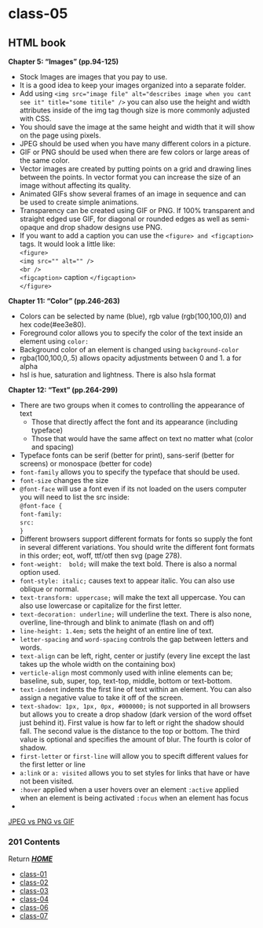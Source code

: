 # class-05

## HTML book

**Chapter 5: “Images” (pp.94-125)**   
* Stock Images are images that you pay to use.
* It is a good idea to keep your images organized into a separate folder.
* Add using `<img src="image file" alt="describes image when you cant see it" title="some titile" />` you can also use the height and width attributes inside of the img tag though size is more commonly adjusted with CSS. 
* You should save the image at the same height and width that it will show on the page using pixels.
* JPEG should be used when you have many different colors in a picture.
* GIF or PNG should be used when there are few colors or large areas of the same color.
* Vector images are created by putting points on a grid and drawing lines between the points. In vector format you can increase the size of an image without affecting its quality. 
* Animated GIFs show several frames of an image in sequence and can be used to create simple animations.
* Transparency can be created using GIF or PNG. If 100% transparent and straight edged use GIF, for diagonal or rounded edges as well as semi-opaque and drop shadow designs use PNG.
* If you want to add a caption you can use the `<figure> and <figcaption>` tags. It would look a little like:   
`<figure>`   
`<img src="" alt="" />`   
`<br />`   
`<figcaption>` caption `</figcaption>`   
`</figure>`

**Chapter 11: “Color” (pp.246-263)**
* Colors can be selected by name (blue), rgb value (rgb(100,100,0)) and hex code(#ee3e80). 
* Foreground color allows you to specify the color of the text inside an element using `color:`
* Background color of an element is changed using `background-color`
* rgba(100,100,0,.5) allows opacity adjustments between 0 and 1. a for alpha
* hsl is hue, saturation and lightness. There is also hsla format


**Chapter 12: “Text” (pp.264-299)**
* There are two groups when it comes to controlling the appearance of text
  * Those that directly affect the font and its appearance (including typeface)
  * Those that would have the same affect on text no matter what (color and spacing)
* Typeface fonts can be serif (better for print), sans-serif (better for screens) or monospace (better for code)
* `font-family` allows you to specify the typeface that should be used. 
* `font-size` changes the size
* `@font-face` will use a font even if its not loaded on the users computer you will need to list the src inside:   
`@font-face {`   
`font-family:`   
`src:`   
`}`
* Different browsers support different formats for fonts so supply the font in several different variations. You should write the different font formats in this order; eot, woff, ttf/otf then svg (page 278).
* `font-weight:  bold;` will make the text bold. There is also a normal option used. 
* `font-style: italic;` causes text to appear italic. You can also use oblique or normal. 
* `text-transform: uppercase;` will make the text all uppercase. You can also use lowercase or capitalize for the first letter.
* `text-decoration: underline;` will underline the text. There is also none, overline, line-through and blink to animate (flash on and off)
* `line-height: 1.4em;` sets the height of an entire line of text. 
* `letter-spacing` and `word-spacing` controls the gap between letters and words.
* `text-align` can be left, right, center or justify (every line except the last takes up the whole width on the containing box)
* `verticle-align` most commonly used with inline elements can be; baseline, sub, super, top, text-top, middle, bottom or text-bottom. 
* `text-indent` indents the first line of text within an element. You can also assign a negative value to take it off of the screen. 
* `text-shadow: 1px, 1px, 0px, #000000;` is not supported in all browsers but allows you to create a drop shadow (dark version of the word offset just behind it). First value is how far to left or right the shadow should fall.  The second  value is the distance to the top or bottom. The third value is optional and specifies the amount of blur. The fourth is color of shadow.
* `first-letter` or `first-line` will allow you to specift different values for the first letter or line 
* `a:link` or `a: visited` allows you to set styles for links that have or have not been visited. 
* `:hover` applied when a user hovers over an element `:active` applied when an element is being activated `:focus` when an element has focus
* 


[JPEG vs PNG vs GIF](https://blog.imagekit.io/jpeg-vs-png-vs-gif-which-image-format-to-use-and-when-c8913ae3e01d)

### **201 Contents**
Return [**_HOME_**](https://DustinHall.github.io/reading-notes)
* [class-01](https://dustinhall.github.io/reading-notes/class-01)
* [class-02](http://dustinhall.github.io/reading-notes/class-02)
* [class-03](http://dustinhall.github.io/reading-notes/class-03)
* [class-04](http://dustinhall.github.io/reading-notes/class-04)
* [class-06](http://dustinhall.github.io/reading-notes/class-06)
* [class-07](http://dustinhall.github.io/reading-notes/class-07)